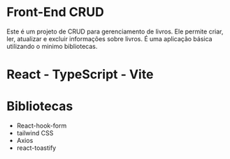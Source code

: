 # Front-End CRUD
Este é um projeto de CRUD para gerenciamento de livros. Ele permite criar, ler, atualizar e excluir informações sobre livros. É uma aplicação básica utilizando o minimo bibliotecas.

# React - TypeScript - Vite

# Bibliotecas
- React-hook-form
- tailwind CSS
- Axios
- react-toastify
